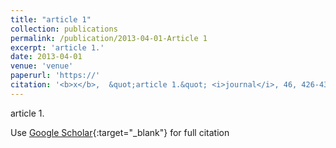 ```yaml
---
title: "article 1"
collection: publications
permalink: /publication/2013-04-01-Article 1
excerpt: 'article 1.'
date: 2013-04-01
venue: 'venue'
paperurl: 'https://'
citation: '<b>x</b>,  &quot;article 1.&quot; <i>journal</i>, 46, 426-434, (2013).'
---
```

article 1.

Use [Google Scholar](https://scholar.google.com/scholar?){:target="_blank"} for full citation
